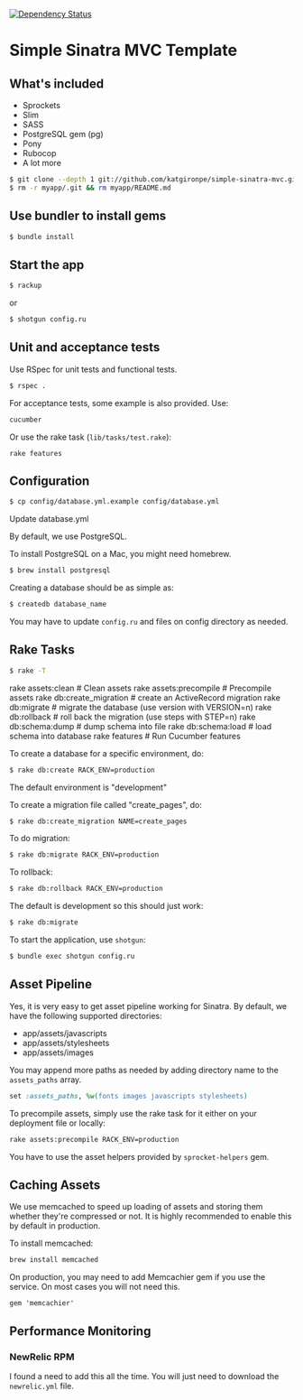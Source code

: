 [![Dependency Status](https://gemnasium.com/katgironpe/simple-sinatra-mvc.svg)](https://gemnasium.com/katgironpe/simple-sinatra-mvc)

# Simple Sinatra MVC Template

## What's included
* Sprockets
* Slim
* SASS
* PostgreSQL gem (pg)
* Pony
* Rubocop
* A lot more


``` bash
$ git clone --depth 1 git://github.com/katgironpe/simple-sinatra-mvc.git myapp
$ rm -r myapp/.git && rm myapp/README.md
```

## Use bundler to install gems
``` bash
$ bundle install
```

## Start the app

``` bash
$ rackup
```

or

``` bash
$ shotgun config.ru
```

## Unit and acceptance tests

Use RSpec for unit tests and functional tests.

``` bash
$ rspec .
```

For acceptance tests, some example is also provided. Use:

```bash
cucumber
```

Or use the rake task (`lib/tasks/test.rake`):

```
rake features
```

## Configuration

``` bash
$ cp config/database.yml.example config/database.yml
```

Update database.yml


By default, we use PostgreSQL.

To install PostgreSQL on a Mac, you might need homebrew.

```bash
$ brew install postgresql
```

Creating a database should be as simple as:

```bash
$ createdb database_name
```

You may have to update `config.ru` and files on config directory as needed.

## Rake Tasks

``` bash
$ rake -T
```

rake assets:clean         # Clean assets
rake assets:precompile    # Precompile assets
rake db:create_migration  # create an ActiveRecord migration
rake db:migrate           # migrate the database (use version with VERSION=n)
rake db:rollback          # roll back the migration (use steps with STEP=n)
rake db:schema:dump       # dump schema into file
rake db:schema:load       # load schema into database
rake features             # Run Cucumber features

To create a database for a specific environment, do:

``` bash
$ rake db:create RACK_ENV=production
```

The default environment is "development"

To create a migration file called "create_pages", do:

``` bash
$ rake db:create_migration NAME=create_pages
```

To do migration:

``` bash
$ rake db:migrate RACK_ENV=production
```

To rollback:

``` bash
$ rake db:rollback RACK_ENV=production
```

The default is development so this should just work:

``` bash
$ rake db:migrate
```

To start the application, use `shotgun`:

```bash
$ bundle exec shotgun config.ru
```

## Asset Pipeline

Yes, it is very easy to get asset pipeline working for Sinatra. By default, we have the following supported directories:

* app/assets/javascripts
* app/assets/stylesheets
* app/assets/images

You may append more paths as needed by adding directory name to the `assets_paths` array.

```ruby
set :assets_paths, %w(fonts images javascripts stylesheets)
```

To precompile assets, simply use the rake task for it either on your deployment file or locally:

```bash
rake assets:precompile RACK_ENV=production
```

You have to use the asset helpers provided by `sprocket-helpers` gem.


## Caching Assets

We use memcached to speed up loading of assets and storing them whether they're compressed or not.
It is highly recommended to enable this by default in production.


To install memcached:

```bash
brew install memcached
```

On production, you may need to add Memcachier gem if you use the service.
On most cases you will not need this.

```
gem 'memcachier'
```

## Performance Monitoring

### NewRelic RPM

I found a need to add this all the time. You will just need to download the `newrelic.yml` file.
